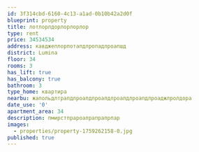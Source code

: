 ```yaml
---
id: 3f314cbd-6160-4c13-a1ad-0b10b42a2d0f
blueprint: property
title: лотлорлдорлорлорлор
type: rent
price: 34534534
address: кавджеплорпотапдлропадлроапшд
district: Lumina
floor: 34
rooms: 3
has_lift: true
has_balcony: true
bathroom: 3
type_home: квартира
nearbu: жапольдлтрапдлроапдлроапдлроапдлроапдлроаджлролдора
date_use: '0'
apartment_area: 34
description: пмирстпрароапрапрапрпар
images:
  - properties/property-1759262158-0.jpg
published: true
---
```

